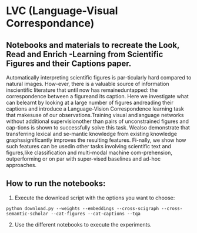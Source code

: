 # LVC (Language-Visual Correspondance)
## Notebooks and materials to recreate the Look, Read and Enrich -Learning from Scientific Figures and their Captions paper.

Automatically interpreting scientific figures is par-ticularly hard compared to natural images.   How-ever,  there  is  a  valuable  source  of  information  inscientific  literature  that  until  now  has  remaineduntapped:   the  correspondence  between  a  figureand its caption.   Here we investigate what can belearnt by looking at a large number of figures andreading  their  captions  and  introduce  a  Language-Vision  Correspondence  learning  task  that  makesuse  of  our  observations.Training  visual  andlanguage networks without additional supervisionother than pairs of unconstrained figures and cap-tions is shown to successfully solve this task.  Wealso  demonstrate  that  transferring  lexical  and  se-mantic knowledge from existing knowledge graphssignificantly  improves  the  resulting  features.   Fi-nally,  we  show  how  such  features  can  be  usedin other tasks involving scientific text and figures,like classification and multi-modal machine com-prehension,  outperforming  or  on  par  with  super-vised baselines and ad-hoc approaches.

## How to run the notebooks:
1. Execute the download script with the options you want to choose: 
```
python download.py --weights --embeddings --cross-scigraph --cross-semantic-scholar --cat-figures --cat-captions --tqa
```
2. Use the different notebooks to execute the experiments.
